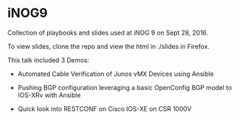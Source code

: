# iNOG9

Collection of playbooks and slides used at iNOG 9 on Sept 28, 2016.

To view slides, clone the repo and view the html in ./slides in Firefox.


This talk included 3 Demos:

- Automated Cable Verification of Junos vMX Devices using Ansible

- Pushing BGP configuration leveraging a basic OpenConfig BGP model to IOS-XRv with Ansible

- Quick look into RESTCONF on Cisco IOS-XE on CSR 1000V
